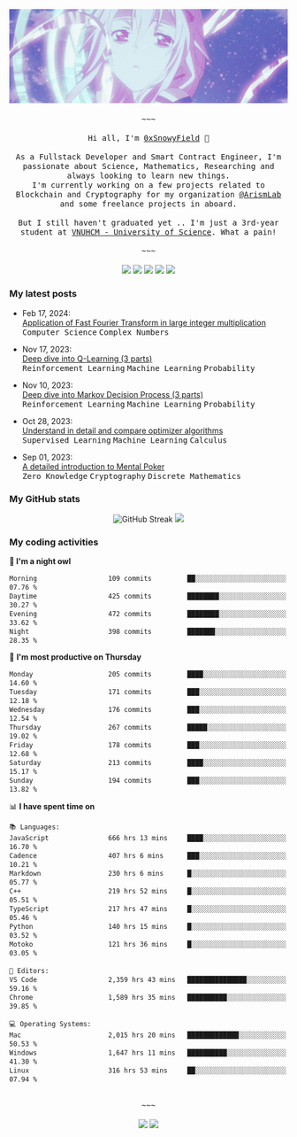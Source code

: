 <div align='center'>
<img src="./assets/banner.gif" alt="Banner" width="1000" />
  <samp>
    </br></br>~~~</br></br>
    Hi all, I'm <a href="https://snowyfield.me/">0xSnowyField</a> 🧸
    </br></br>
    As a Fullstack Developer and Smart Contract Engineer, I'm passionate about Science, Mathematics, Researching and always looking to learn new things.</br> I'm currently working on a few projects related to Blockchain and Cryptography for my organization <a href="https://github.com/ArismLab">@ArismLab</a> and some freelance projects in aboard.
    </br></br>
    But I still haven't graduated yet .. I'm just a 3rd-year student at <a href="https://en.hcmus.edu.vn/">VNUHCM - University of Science</a>. What a pain!
    </br></br>~~~</br></br>
  </samp>
  <a href = "https://wakatime.com/@SnowyField1906" target="_blank"><img src="https://img.shields.io/badge/-Wakatime-000000?style=for-the-badge&logo=wakatime&logoColor=white"></a>
  <a href="https://linkedin.com/in/NHThuan" target="_blank"><img src="https://img.shields.io/badge/-LinkedIn-0A66C2?style=for-the-badge&logo=linkedin&logoColor=white"></a>
  <a href="https://stackoverflow.com/users/17358240/snowyfield" target="_blank"><img src="https://img.shields.io/badge/StackOverflow-F58025?style=for-the-badge&logo=stackoverflow&logoColor=white" target="_blank"></a>
  <a href="https://facebook.com/SnowyField1906" target="_blank"><img src="https://img.shields.io/badge/-Facebook-0A66C2?style=for-the-badge&logo=facebook&logoColor=white"></a>
  <a href="https://x.com/SnowyField1906" target="_blank"><img src="https://img.shields.io/badge/-Twitter-000000?style=for-the-badge&logo=x&logoColor=white"></a>
</div>

### My latest posts

- Feb 17, 2024\: <br/>
  <a href="https://www.snowyfield.me/posts/ung-dung-fast-fourier-transform-trong-phep-nhan-so-nguyen-lon" target="_blank">Application of Fast Fourier Transform in large integer multiplication</a><br/>
  <kbd>Computer Science</kbd> <kbd>Complex Numbers</kbd>
  
- Nov 17, 2023\: <br/>
  <a href="https://www.snowyfield.me/posts/hieu-sau-ve-q-learning-phan-1" target="_blank">Deep dive into Q-Learning (3 parts)</a><br/>
  <kbd>Reinforcement Learning</kbd> <kbd>Machine Learning</kbd> <kbd>Probability</kbd>
  
- Nov 10, 2023\: <br/>
  <a href="https://www.snowyfield.me/posts/hieu-sau-ve-markov-decision-process-phan-1" target="_blank">Deep dive into Markov Decision Process (3 parts)</a><br/>
  <kbd>Reinforcement Learning</kbd> <kbd>Machine Learning</kbd> <kbd>Probability</kbd>
  
- Oct 28, 2023\: <br/>
  <a href="https://www.snowyfield.me/posts/tim-hieu-chi-tiet-va-so-sanh-cac-thuat-toan-optimizer" target="_blank">Understand in detail and compare optimizer algorithms</a><br/>
  <kbd>Supervised Learning</kbd> <kbd>Machine Learning</kbd> <kbd>Calculus</kbd>
  
- Sep 01, 2023\: <br/>
  <a href="https://www.snowyfield.me/posts/gioi-thieu-chi-tiet-ve-bai-toan-mental-poker" target="_blank">A detailed introduction to Mental Poker</a><br/>
  <kbd>Zero Knowledge</kbd> <kbd>Cryptography</kbd> <kbd>Discrete Mathematics</kbd>

### My GitHub stats

<div align="center">
  <img src="https://github-readme-streak-stats.herokuapp.com?user=SnowyFIeld1906&theme=swift&hide_border=true&date_format=M%20j%5B%2C%20Y%5D&card_width=1000" alt="GitHub Streak" />
  <img src='http://github-profile-summary-cards.vercel.app/api/cards/profile-details?username=SnowyFIeld1906&theme=swift' width='1000px'/>
</div>

### My coding activities

<!--START_SECTION:waka-->
**🦉 I'm a night owl** 

```text
Morning                  109 commits         ██░░░░░░░░░░░░░░░░░░░░░░░   07.76 % 
Daytime                  425 commits         ████████░░░░░░░░░░░░░░░░░   30.27 % 
Evening                  472 commits         ████████░░░░░░░░░░░░░░░░░   33.62 % 
Night                    398 commits         ███████░░░░░░░░░░░░░░░░░░   28.35 % 
```
📅 **I'm most productive on Thursday** 

```text
Monday                   205 commits         ████░░░░░░░░░░░░░░░░░░░░░   14.60 % 
Tuesday                  171 commits         ███░░░░░░░░░░░░░░░░░░░░░░   12.18 % 
Wednesday                176 commits         ███░░░░░░░░░░░░░░░░░░░░░░   12.54 % 
Thursday                 267 commits         █████░░░░░░░░░░░░░░░░░░░░   19.02 % 
Friday                   178 commits         ███░░░░░░░░░░░░░░░░░░░░░░   12.68 % 
Saturday                 213 commits         ████░░░░░░░░░░░░░░░░░░░░░   15.17 % 
Sunday                   194 commits         ███░░░░░░░░░░░░░░░░░░░░░░   13.82 % 
```


📊 **I have spent time on** 

```text
📚 Languages: 
JavaScript               666 hrs 13 mins     ████░░░░░░░░░░░░░░░░░░░░░   16.70 % 
Cadence                  407 hrs 6 mins      ███░░░░░░░░░░░░░░░░░░░░░░   10.21 % 
Markdown                 230 hrs 6 mins      █░░░░░░░░░░░░░░░░░░░░░░░░   05.77 % 
C++                      219 hrs 52 mins     █░░░░░░░░░░░░░░░░░░░░░░░░   05.51 % 
TypeScript               217 hrs 47 mins     █░░░░░░░░░░░░░░░░░░░░░░░░   05.46 % 
Python                   140 hrs 15 mins     █░░░░░░░░░░░░░░░░░░░░░░░░   03.52 % 
Motoko                   121 hrs 36 mins     █░░░░░░░░░░░░░░░░░░░░░░░░   03.05 % 

📑 Editors: 
VS Code                  2,359 hrs 43 mins   ███████████████░░░░░░░░░░   59.16 % 
Chrome                   1,589 hrs 35 mins   ██████████░░░░░░░░░░░░░░░   39.85 % 

💻 Operating Systems: 
Mac                      2,015 hrs 20 mins   █████████████░░░░░░░░░░░░   50.53 % 
Windows                  1,647 hrs 11 mins   ██████████░░░░░░░░░░░░░░░   41.30 % 
Linux                    316 hrs 53 mins     ██░░░░░░░░░░░░░░░░░░░░░░░   07.94 % 
```

<div align='center'><samp></br>~~~</br></br></samp><img src='http://img.shields.io/badge/4.0%20thousand%20coding%20hours-black?style=for-the-badge' /> <img src='https://img.shields.io/badge/3.7%20million%20lines%20of%20code-black?style=for-the-badge' /></div>


<!--END_SECTION:waka-->
